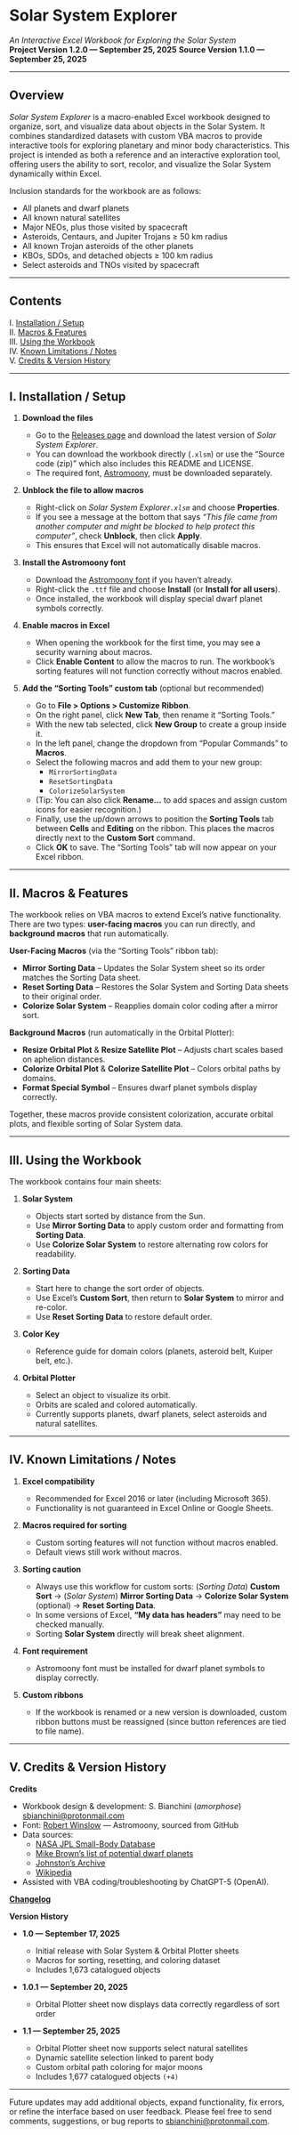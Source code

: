# Solar System Explorer

*An Interactive Excel Workbook for Exploring the Solar System*  
**Project Version 1.2.0 — September 25, 2025**
**Source Version 1.1.0 — September 25, 2025**

---

## Overview

*Solar System Explorer* is a macro-enabled Excel workbook designed to organize, sort, and visualize data about objects in the Solar System. It combines standardized datasets with custom VBA macros to provide interactive tools for exploring planetary and minor body characteristics. This project is intended as both a reference and an interactive exploration tool, offering users the ability to sort, recolor, and visualize the Solar System dynamically within Excel.

Inclusion standards for the workbook are as follows:

- All planets and dwarf planets  
- All known natural satellites  
- Major NEOs, plus those visited by spacecraft  
- Asteroids, Centaurs, and Jupiter Trojans ≥ 50 km radius  
- All known Trojan asteroids of the other planets  
- KBOs, SDOs, and detached objects ≥ 100 km radius  
- Select asteroids and TNOs visited by spacecraft  

---

## Contents

I. [Installation / Setup](#i-installation--setup)  
II. [Macros & Features](#ii-macros--features)  
III. [Using the Workbook](#iii-using-the-workbook)  
IV. [Known Limitations / Notes](#iv-known-limitations--notes)  
V. [Credits & Version History](#v-credits--version-history)  

---

## I. Installation / Setup

1. **Download the files**  
   - Go to the [Releases page](https://github.com/amorphose/Solar-System-Explorer/releases) and download the latest version of *Solar System Explorer*.  
   - You can download the workbook directly (`.xlsm`) or use the “Source code (zip)” which also includes this README and LICENSE.  
   - The required font, [Astromoony](https://github.com/RobertWinslow/Astromoony-Font), must be downloaded separately.  

2. **Unblock the file to allow macros**  
   - Right-click on *Solar System Explorer`.xlsm`* and choose **Properties**.  
   - If you see a message at the bottom that says *“This file came from another computer and might be blocked to help protect this computer”*, check **Unblock**, then click **Apply**.  
   - This ensures that Excel will not automatically disable macros.  

3. **Install the Astromoony font**  
   - Download the [Astromoony font](https://github.com/RobertWinslow/Astromoony-Font) if you haven’t already.  
   - Right-click the `.ttf` file and choose **Install** (or **Install for all users**).  
   - Once installed, the workbook will display special dwarf planet symbols correctly.  

4. **Enable macros in Excel**  
   - When opening the workbook for the first time, you may see a security warning about macros.  
   - Click **Enable Content** to allow the macros to run. The workbook’s sorting features will not function correctly without macros enabled.  

5. **Add the “Sorting Tools” custom tab** (optional but recommended)  
   - Go to **File > Options > Customize Ribbon**.  
   - On the right panel, click **New Tab**, then rename it “Sorting Tools.”  
   - With the new tab selected, click **New Group** to create a group inside it.  
   - In the left panel, change the dropdown from “Popular Commands” to **Macros**.  
   - Select the following macros and add them to your new group:  
     - `MirrorSortingData`  
     - `ResetSortingData`  
     - `ColorizeSolarSystem`  
   - (Tip: You can also click **Rename...** to add spaces and assign custom icons for easier recognition.)  
   - Finally, use the up/down arrows to position the **Sorting Tools** tab between **Cells** and **Editing** on the ribbon. This places the macros directly next to the **Custom Sort** command.  
   - Click **OK** to save. The “Sorting Tools” tab will now appear on your Excel ribbon.  

---

## II. Macros & Features

The workbook relies on VBA macros to extend Excel’s native functionality. There are two types: **user-facing macros** you can run directly, and **background macros** that run automatically.

**User-Facing Macros** (via the “Sorting Tools” ribbon tab):  
- **Mirror Sorting Data** – Updates the Solar System sheet so its order matches the Sorting Data sheet.  
- **Reset Sorting Data** – Restores the Solar System and Sorting Data sheets to their original order.  
- **Colorize Solar System** – Reapplies domain color coding after a mirror sort.  

**Background Macros** (run automatically in the Orbital Plotter):  
- **Resize Orbital Plot** & **Resize Satellite Plot** – Adjusts chart scales based on aphelion distances.  
- **Colorize Orbital Plot** & **Colorize Satellite Plot** – Colors orbital paths by domains.  
- **Format Special Symbol** – Ensures dwarf planet symbols display correctly.  

Together, these macros provide consistent colorization, accurate orbital plots, and flexible sorting of Solar System data.  

---

## III. Using the Workbook

The workbook contains four main sheets:

1. **Solar System**  
   - Objects start sorted by distance from the Sun.  
   - Use **Mirror Sorting Data** to apply custom order and formatting from **Sorting Data**.  
   - Use **Colorize Solar System** to restore alternating row colors for readability.  

2. **Sorting Data**  
   - Start here to change the sort order of objects.  
   - Use Excel’s **Custom Sort**, then return to **Solar System** to mirror and re-color.  
   - Use **Reset Sorting Data** to restore default order.  

3. **Color Key**  
   - Reference guide for domain colors (planets, asteroid belt, Kuiper belt, etc.).  

4. **Orbital Plotter**  
   - Select an object to visualize its orbit.  
   - Orbits are scaled and colored automatically.  
   - Currently supports planets, dwarf planets, select asteroids and natural satellites.

---

## IV. Known Limitations / Notes

1. **Excel compatibility**  
   - Recommended for Excel 2016 or later (including Microsoft 365).  
   - Functionality is not guaranteed in Excel Online or Google Sheets.  

2. **Macros required for sorting**  
   - Custom sorting features will not function without macros enabled.  
   - Default views still work without macros.  

3. **Sorting caution**  
   - Always use this  workflow for custom sorts: (*Sorting Data*) **Custom Sort** → (*Solar System*) **Mirror Sorting Data** → **Colorize Solar System** (optional) → **Reset Sorting Data**.  
   - In some versions of Excel, **“My data has headers”** may need to be checked manually.  
   - Sorting **Solar System** directly will break sheet alignment.  

4. **Font requirement**  
   - Astromoony font must be installed for dwarf planet symbols to display correctly.  

5. **Custom ribbons**  
   - If the workbook is renamed or a new version is downloaded, custom ribbon buttons must be reassigned (since button references are tied to file name).  

---

## V. Credits & Version History

**Credits**  
- Workbook design & development: S. Bianchini (*amorphose*) [sbianchini@protonmail.com](mailto:sbianchini@protonmail.com)  
- Font: [Robert Winslow](https://github.com/RobertWinslow/) — Astromoony, sourced from GitHub  
- Data sources:  
  - [NASA JPL Small-Body Database](https://ssd.jpl.nasa.gov/tools/sbdb_lookup.html#/)  
  - [Mike Brown’s list of potential dwarf planets](https://web.gps.caltech.edu/~mbrown/dps.html)  
  - [Johnston’s Archive](https://www.johnstonsarchive.net/astro/index.html)  
  - [Wikipedia](https://www.wikipedia.org/)  
- Assisted with VBA coding/troubleshooting by ChatGPT-5 (OpenAI).  


**[Changelog](CHANGELOG.md)**


**Version History**  
- **1.0 — September 17, 2025**  
  - Initial release with Solar System & Orbital Plotter sheets  
  - Macros for sorting, resetting, and coloring dataset  
  - Includes 1,673 catalogued objects
- **1.0.1 — September 20, 2025**
  - Orbital Plotter sheet now displays data correctly regardless of sort order

- **1.1 — September 25, 2025**
  - Orbital Plotter sheet now supports select natural satellites
  - Dynamic satellite selection linked to parent body
  - Custom orbital path coloring for major moons
  - Includes 1,677 catalogued objects `(+4)`

---

Future updates may add additional objects, expand functionality, fix errors, or refine the interface based on user feedback. Please feel free to send comments, suggestions, or bug reports to [sbianchini@protonmail.com](mailto:sbianchini@protonmail.com).

